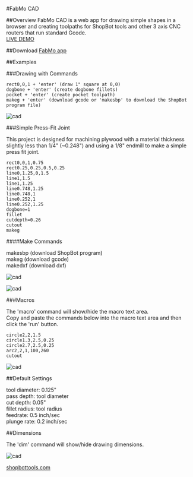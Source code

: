 #FabMo CAD

##Overview
FabMo CAD is a web app for drawing simple shapes in a browser and creating toolpaths for ShopBot tools and other 3 axis CNC routers that run standard Gcode.   
[LIVE DEMO](http://gofabmo.org/fabmo-cad-app)  

##Download
[FabMo app](https://github.com/FabMo/fabmo-cad-app/releases/download/v0.1.4/CAD_v0.1.4.fma)

##Examples

###Drawing with Commands

```
rect0,0,1 + 'enter' (draw 1" square at 0,0)
dogbone + 'enter' (create dogbone fillets)
pocket + 'enter' (create pocket toolpath)
makeg + 'enter' (download gcode or 'makesbp' to download the ShopBot program file)
```

![cad](https://raw.github.com/FabMo/fabmo-cad-app/master/img/cad1.png)

###Simple Press-Fit Joint

This project is designed for machining plywood with a material thickness slightly less than 1/4" (~0.248") and using a 1/8" endmill to make a simple press fit joint. 

```
rect0,0,1,0.75
rect0.25,0.25,0.5,0.25
line0,1.25,0,1.5
line1,1.5
line1,1.25
line0.748,1.25
line0.748,1
line0.252,1
line0.252,1.25
dogbone=1
fillet
cutdepth=0.26
cutout
makeg
```

####Make Commands

makesbp (download ShopBot program)  
makeg (download gcode)  
makedxf (download dxf)  

![cad](https://raw.github.com/FabMo/fabmo-cad-app/master/img/cad2.png)  

![cad](https://raw.github.com/FabMo/fabmo-cad-app/master/img/preview2.png)  

###Macros

The 'macro' command will show/hide the macro text area.  
Copy and paste the commands below into the macro text area and then click the 'run' button.

```
circle2,2,1.5
circle1.3,2.5,0.25
circle2.7,2.5,0.25
arc2,2,1,100,260
cutout
```
![cad](https://raw.github.com/FabMo/fabmo-cad-app/master/img/cad3.png)  

##Default Settings

tool diameter: 0.125"  
pass depth: tool diameter  
cut depth: 0.05"  
fillet radius: tool radius  
feedrate: 0.5 inch/sec  
plunge rate: 0.2 inch/sec  

##Dimensions

The 'dim' command will show/hide drawing dimensions.

![cad](https://raw.github.com/FabMo/fabmo-cad-app/master/img/cad4.png)  

[shopbottools.com](http://shopbottools.com)



